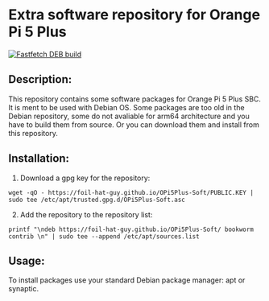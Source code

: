 # Extra software repository for Orange Pi 5 Plus

[![Fastfetch DEB build](https://github.com/foil-hat-guy/OPi5Plus-Soft/actions/workflows/fastfetch-stable-deb.yml/badge.svg)](https://github.com/foil-hat-guy/OPi5Plus-Soft/actions/workflows/fastfetch-stable-deb.yml)

## Description:

This repository contains some software packages for Orange Pi 5 Plus SBC.
It is ment to be used with Debian OS. Some packages are too old in the Debian
repository, some do not avaliable for arm64 architecture and you have to 
build them from source. Or you can download them and install from this repository.


## Installation:

1. Download a gpg key for the repository:
```
wget -qO - https://foil-hat-guy.github.io/OPi5Plus-Soft/PUBLIC.KEY | sudo tee /etc/apt/trusted.gpg.d/OPi5Plus-Soft.asc
```

2. Add the repository to the repository list:
```
printf "\ndeb https://foil-hat-guy.github.io/OPi5Plus-Soft/ bookworm contrib \n" | sudo tee --append /etc/apt/sources.list 
```

## Usage:

To install packages use your standard Debian package manager: apt or synaptic.
